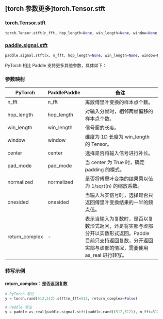 ## [torch 参数更多]torch.Tensor.stft

### [torch.Tensor.stft](https://pytorch.org/docs/stable/generated/torch.Tensor.stft.html#torch.Tensor.stft)

```python
torch.Tensor.stft(n_fft, hop_length=None, win_length=None, window=None, center=True, pad_mode='reflect', normalized=False, onesided=None, return_complex=None)
```

### [paddle.signal.stft](https://www.paddlepaddle.org.cn/documentation/docs/zh/develop/api/paddle/signal/stft_cn.html)

```python
paddle.signal.stft(x, n_fft, hop_length=None, win_length=None, window=None, center=True, pad_mode='reflect', normalized=False, onesided=True, name=None)
```

PyTorch 相比 Paddle 支持更多其他参数，具体如下：

### 参数映射

| PyTorch    | PaddlePaddle | 备注 |
| ---------- | ------------ | ------- |
| n_fft      | n_fft        | 离散傅里叶变换的样本点个数。 |
| hop_length | hop_length   | 对输入分帧时，相邻两帧偏移的样本点个数。 |
| win_length | win_length   | 信号窗的长度。 |
| window     | window       | 维度为 1D 长度为 win_length 的 Tensor。 |
| center     | center       | 选择是否将输入信号进行补长。 |
| pad_mode   | pad_mode     | 当 center 为 True 时，确定 padding 的模式。 |
| normalized | normalized   | 是否将傅里叶变换的结果乘以值为 1/sqrt(n) 的缩放系数。 |
| onesided   | onesided     | 当输入为实信号时，选择是否只返回傅里叶变换结果的一半的频点值。 |
| return_complex | -        | 表示当输入为复数时，是否以复数形式返回，还是将实部与虚部分开以实数形式返回。Paddle 目前只支持返回复数，分开返回实部与虚部的情况，需要使用 as_real 进行转写。 |

### 转写示例
#### return_complex：是否返回复数
```python
# PyTorch 写法
y = torch.rand(512,512).stft(n_fft=512, return_complex=False)

# Paddle 写法
y = paddle.as_real(paddle.signal.stft(paddle.rand((512,512)), n_fft=512))
```
